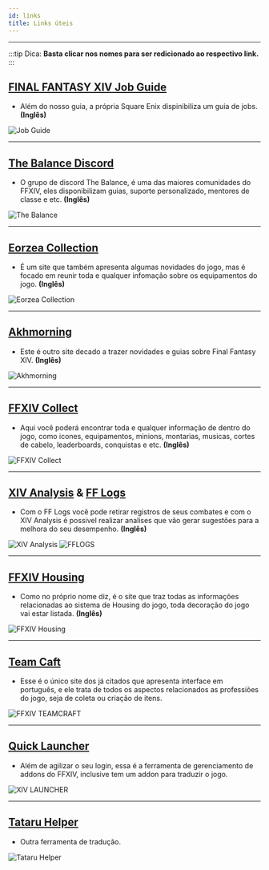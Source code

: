 ```yaml
---
id: links
title: Links úteis 
---
```

---

:::tip Dica:
**Basta clicar nos nomes para ser redicionado ao respectivo link.**
:::


## [FINAL FANTASY XIV Job Guide](https://na.finalfantasyxiv.com/jobguide/battle/)
  - Além do nosso guia, a própria Square Enix dispinibiliza um guia de jobs. **(Inglês)**

![Job Guide](https://i.imgur.com/LSM532D.png)

---

## [The Balance Discord](https://discord.gg/thebalanceffxiv) 
- O grupo de discord The Balance, é uma das maiores comunidades do FFXIV, eles disponibilizam guias, suporte personalizado, mentores de classe e etc. **(Inglês)**

![The Balance](https://i.imgur.com/yUleNRI.png)

---

## [Eorzea Collection](https://ffxiv.eorzeacollection.com/gearsets) 
- É um site que também apresenta algumas novidades do jogo, mas é focado em reunir toda e qualquer infomação sobre os equipamentos do jogo. **(Inglês)**

![Eorzea Collection](https://i.imgur.com/SVIdR8K.png)

---

## [Akhmorning](https://www.akhmorning.com/)
- Este é outro site decado a trazer novidades e guias sobre Final Fantasy XIV. **(Inglês)**

![Akhmorning](https://i.imgur.com/O4zCwkL.png)

---

## [FFXIV Collect](https://ffxivcollect.com) 
- Aqui você poderá encontrar toda e qualquer informação de dentro do jogo, como icones, equipamentos, minions, montarias, musicas, cortes de cabelo, leaderboards, conquistas e etc. **(Inglês)**

![FFXIV Collect](https://i.imgur.com/Xo93PB1.png)

---

## [XIV Analysis](https://xivanalysis.com) & [FF Logs](https://www.fflogs.com)
- Com o FF Logs você pode retirar registros de seus combates e com o XIV Analysis é possivel realizar analises que vão gerar sugestões para a melhora do seu desempenho. **(Inglês)**

![XIV Analysis](https://i.imgur.com/dSjZInT.png)
![FFLOGS](https://i.imgur.com/MyR3104.png)

---
## [FFXIV Housing](https://en.ff14housing.com/)
- Como no próprio nome diz, é o site que traz todas as informações relacionadas ao sistema de Housing do jogo, toda decoração do jogo vai estar listada. **(Inglês)**

![FFXIV Housing](https://i.imgur.com/E5DvSMO.png)

---

## [Team Caft](https://ffxivteamcraft.com/search)
- Esse é o único site dos já citados que apresenta interface em português, e ele trata de todos os aspectos relacionados as professiões do jogo, seja de coleta ou criação de itens.

![FFXIV TEAMCRAFT](https://i.imgur.com/09pwDYS.png)

---

## [Quick Launcher](https://github.com/goatcorp/FFXIVQuickLauncher)
- Além de agilizar o seu login, essa é a ferramenta de gerenciamento de addons do FFXIV, inclusive tem um addon para traduzir o jogo. 

![XIV LAUNCHER](https://i.imgur.com/j9kzrLB.png)

---

## [Tataru Helper](https://github.com/NightlyRevenger/TataruHelper)
 - Outra ferramenta de tradução.

![Tataru Helper](https://i.imgur.com/uRYiyQe.png)

